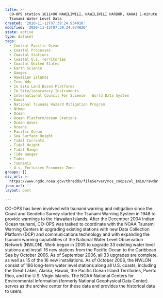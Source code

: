 ```yaml
---
title: >-
  CO-OPS station 1611400 NAWILIWILI, NAWILIWILI HARBOR, KAUAI 1-minute Raw
  Tsunami Water Level Data
created: '2020-11-12T07:39:24.934018'
modified: '2020-11-12T07:39:24.934026'
state: active
type: dataset
tags:
  - Central Pacific Ocean
  - Coastal Processes
  - Coastal Stations
  - Coastal U.s. Territories
  - Coastal United States
  - Earth Science
  - Gauges
  - Hawaiian Islands
  - Icsu Wds
  - In Situ Land Based Platforms
  - In Situ/laboratory Instruments
  - International Council For Science   World Data System
  - Kauai
  - National Tsunami Hazard Mitigation Program
  - Nthmp
  - Ocean
  - Ocean Platform/ocean Stations
  - Ocean Waves
  - Oceans
  - Pacific Ocean
  - Sea Surface Height
  - Tidal Currents
  - Tidal Height
  - Tidal Range
  - Tide Gauges
  - Tides
  - Tsunamis
  - U.s. Exclusive Economic Zone
groups: []
csv_url: >-
  https://www.ngdc.noaa.gov/thredds/fileServer/nos_coops/wl_1min/rawdata/1611400/1611400_20080101to20081231.csv.gz
json_url: ''
layout: post

---
```

CO-OPS has been involved with tsunami warning and mitigation since the Coast and Geodetic Survey started the Tsunami Warning System in 1948 to provide warnings to the Hawaiian Islands. After the December 2004 Indian Ocean tsunami, CO-OPS was tasked to coordinate with the NOAA Tsunami Warning Centers in upgrading existing stations with new Data Collection Platform (DCP) and communications technology and with expanding the tsunami warning capabilities of the National Water Level Observation Network (NWLON). Work began in 2005 to upgrade 33 existing water level stations and install 16 new stations from the Pacific Ocean to the Caribbean Sea by October 2006. As of September 2006, all 33 upgrades are complete, as well as 15 of the 16 new installations. As of October 2006, the NWLON consist of 196 long-term water level stations along all U.S. coasts, including the Great Lakes, Alaska, Hawaii, the Pacific Ocean Island Territories, Puerto Rico, and the U.S. Virgin Islands. The NOAA National Centers for Environmental Information (formerly National Geophysical Data Center) serves as the archive center for these data and provides the historical data to users.
